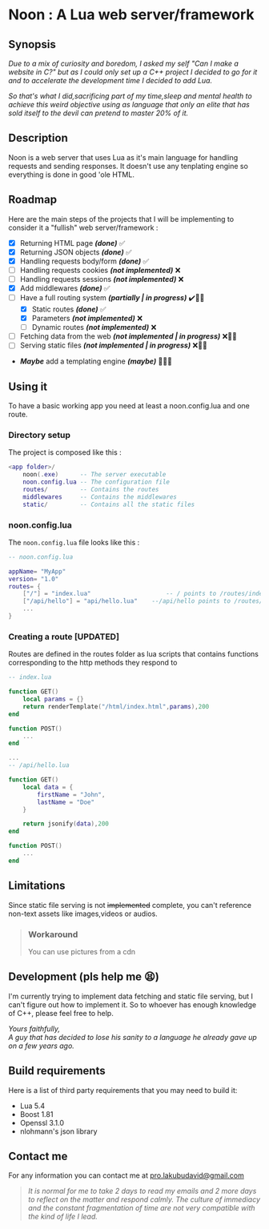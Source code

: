 
# Noon : A Lua web server/framework

## Synopsis

*Due to a mix of curiosity and boredom, I asked my self "Can I make a website in C?" but as I could only set up a C++ project I decided to go for it and to accelerate the development time I decided to add Lua.*

*So that's what I did,sacrificing part of my time,sleep and mental health to achieve this weird objective using as language that only an elite that has sold itself to the devil can pretend to master 20% of it.*

## Description

Noon is a web server that uses Lua as it's main language for handling requests and sending responses.
It doesn't use any tenplating engine so everything is done in good 'ole HTML.

## Roadmap

Here are the main steps of the projects that I will be implementing to consider it a "fullish" web server/framework :

- [x] Returning HTML page ***(done)*** ✅
- [x] Returning JSON objects ***(done)*** ✅
- [x] Handling requests body/form ***(done)*** ✅
- [ ] Handling requests cookies ***(not implemented)*** ❌
- [ ] Handling requests sessions ***(not implemented)*** ❌
- [x] Add middlewares ***(done)*** ✅
- [ ] Have  a full routing system ***(partially | in progress)*** ✔️👷🏾
  - [x] Static routes   ***(done)*** ✅
  - [x] Parameters ***(not implemented)*** ❌
  - [ ] Dynamic routes ***(not implemented)*** ❌
- [ ] Fetching data from the web ***(not implemented | in progress)*** ❌👷🏾
- [ ] Serving static files  ***(not implemented | in progress)*** ❌👷🏾
- ***Maybe*** add a templating engine ***(maybe)*** 🤷🏾‍♂️

## Using it

To have a basic working app you need at least a noon.config.lua and one route.

### Directory setup

The project is composed like this :

```lua
<app folder>/
    noon(.exe)      -- The server executable
    noon.config.lua -- The configuration file
    routes/         -- Contains the routes
    middlewares     -- Contains the middlewares
    static/         -- Contains all the static files
```


### noon.config.lua

The `noon.config.lua` file looks like this :

```lua
-- noon.config.lua

appName= "MyApp"
version= "1.0"
routes= {
    ["/"] = "index.lua"                     -- / points to /routes/index.lua 
    ["/api/hello"] = "api/hello.lua"    --/api/hello points to /routes/api/hello.lua 
    ...
}
```

### Creating a route \[UPDATED\]

Routes are defined in the routes folder as lua  scripts that contains functions corresponding to the http methods they respond to

```lua
-- index.lua

function GET()
    local params = {}
    return renderTemplate("/html/index.html",params),200
end

function POST()
    ...
end

...
-- /api/hello.lua

function GET()
    local data = {
        firstName = "John",
        lastName = "Doe"
    }

    return jsonify(data),200
end

function POST()
    ...
end

```

## Limitations

Since static file serving is not ~~implemented~~ complete, you can't reference non-text assets like images,videos or audios.

>### Workaround
>
>You can use pictures from a cdn
## Development (pls help me 😫)

I'm currently trying to implement data fetching and static file serving, but I can't figure out how to implement it. So to whoever has enough knowledge of C++, please feel free to help.

*Yours faithfully,*<br>
*A guy that has decided to lose his sanity to a language he already gave up on a few years ago.*

## Build requirements

Here is a list of third party requirements that you may need to build it:

- Lua 5.4
- Boost 1.81
- Openssl 3.1.0
- nlohmann's json library

## Contact me

For any information you can contact me at [pro.lakubudavid@gmail.com](mailto:pro.lakubudavid@gmail.com)

>*It is normal for me to take 2 days to read my emails and 2 more days to reflect on the matter and respond calmly. The culture of immediacy and the constant fragmentation of time are not very compatible with the kind of life I lead.*
